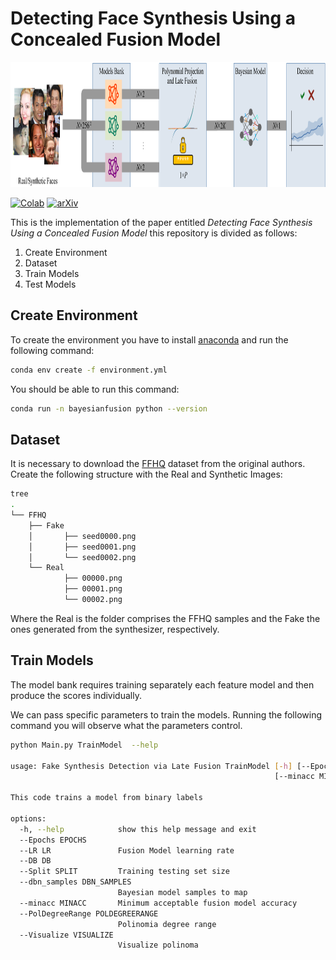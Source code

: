 # Detecting Face Synthesis Using a Concealed Fusion Model

<img src="https://github.com/kopepod/FaceSynthesisDetectionFusion/blob/main/Pipeline.png" width="1200" height="200" />

[![Colab](https://colab.research.google.com/assets/colab-badge.svg)](https://colab.research.google.com/drive/1elztvJ-Wz1qsFMH2T-uc1y-V-7-3An7i)
[![arXiv](https://img.shields.io/badge/arXiv-1234.56789-b31b1b.svg)](https://arxiv.org/abs/2401.04257)

This is the implementation of the paper entitled _Detecting Face Synthesis Using a Concealed Fusion Model_ this repository is divided as follows:

1. Create Environment
2. Dataset
3. Train Models
4. Test Models

## Create Environment

To create the environment you have to install [anaconda](https://www.anaconda.com/download) and run the following command:
```bash
conda env create -f environment.yml
```
You should be able to run this command:
```bash
conda run -n bayesianfusion python --version
```
## Dataset

It is necessary to download the [FFHQ](https://github.com/NVlabs/ffhq-dataset) dataset from the original authors. Create the following structure with the Real and Synthetic Images:

```bash
tree
.
└── FFHQ
    ├── Fake
    │       ├── seed0000.png
    │       ├── seed0001.png
    │       └── seed0002.png
    └── Real
            ├── 00000.png
            ├── 00001.png
            └── 00002.png
```
Where the Real is the folder comprises the FFHQ samples and the Fake the ones generated from the synthesizer, respectively.

## Train Models

The model bank requires training separately each feature model and then produce the scores individually.

We can pass specific parameters to train the models. Running the following command you will observe what the parameters control.

```bash
python Main.py TrainModel  --help 

usage: Fake Synthesis Detection via Late Fusion TrainModel [-h] [--Epochs EPOCHS] [--LR LR] [--DB DB] [--Split SPLIT] [--dbn_samples DBN_SAMPLES]
                                                           [--minacc MINACC] [--PolDegreeRange POLDEGREERANGE] [--Visualize VISUALIZE]

This code trains a model from binary labels

options:
  -h, --help            show this help message and exit
  --Epochs EPOCHS
  --LR LR               Fusion Model learning rate
  --DB DB
  --Split SPLIT         Training testing set size
  --dbn_samples DBN_SAMPLES
                        Bayesian model samples to map
  --minacc MINACC       Minimum acceptable fusion model accuracy
  --PolDegreeRange POLDEGREERANGE
                        Polinomia degree range
  --Visualize VISUALIZE
                        Visualize polinoma

```




